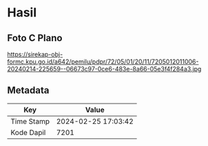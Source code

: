# Hasil

## Foto C Plano

https://sirekap-obj-formc.kpu.go.id/a642/pemilu/pdpr/72/05/01/20/11/7205012011006-20240214-225659--06673c97-0ce6-483e-8a66-05e3f4f284a3.jpg


## Metadata

| Key        | Value               |
| ---------- | ------------------- |
| Time Stamp | 2024-02-25 17:03:42 |
| Kode Dapil | 7201                |



